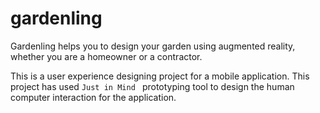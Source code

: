 # gardenling

Gardenling helps you to design your garden using augmented reality, whether you are a homeowner or a contractor. 

This is a user experience designing project for a mobile application. 
This project has used `Just in Mind ` prototyping tool to design the human computer interaction for the application.



